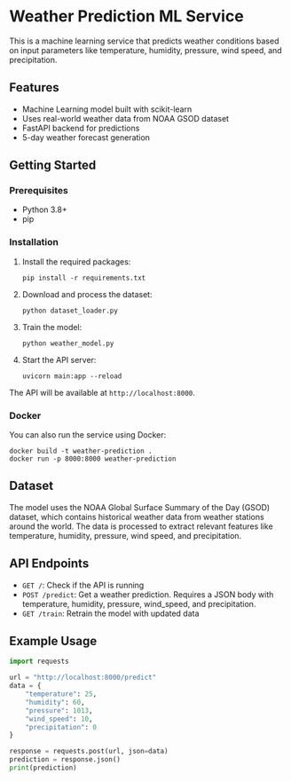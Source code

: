 
# Weather Prediction ML Service

This is a machine learning service that predicts weather conditions based on input parameters like temperature, humidity, pressure, wind speed, and precipitation.

## Features

- Machine Learning model built with scikit-learn
- Uses real-world weather data from NOAA GSOD dataset
- FastAPI backend for predictions
- 5-day weather forecast generation

## Getting Started

### Prerequisites

- Python 3.8+
- pip

### Installation

1. Install the required packages:
   ```
   pip install -r requirements.txt
   ```

2. Download and process the dataset:
   ```
   python dataset_loader.py
   ```

3. Train the model:
   ```
   python weather_model.py
   ```

4. Start the API server:
   ```
   uvicorn main:app --reload
   ```

The API will be available at `http://localhost:8000`.

### Docker

You can also run the service using Docker:

```
docker build -t weather-prediction .
docker run -p 8000:8000 weather-prediction
```

## Dataset

The model uses the NOAA Global Surface Summary of the Day (GSOD) dataset, which contains historical weather data from weather stations around the world. The data is processed to extract relevant features like temperature, humidity, pressure, wind speed, and precipitation.

## API Endpoints

- `GET /`: Check if the API is running
- `POST /predict`: Get a weather prediction. Requires a JSON body with temperature, humidity, pressure, wind_speed, and precipitation.
- `GET /train`: Retrain the model with updated data

## Example Usage

```python
import requests

url = "http://localhost:8000/predict"
data = {
    "temperature": 25,
    "humidity": 60,
    "pressure": 1013,
    "wind_speed": 10,
    "precipitation": 0
}

response = requests.post(url, json=data)
prediction = response.json()
print(prediction)
```


